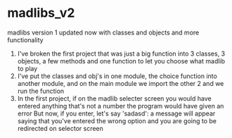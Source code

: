 # madlibs_v2
madlibs version 1 updated now with classes and objects and more functionality

1. I've broken the first project that was just a big function into 3 classes, 3 objects, a few methods and one function to let you choose what madlib to play
2. I've put the classes and obj's in one module, the choice function into another module, and on the main module we import the other 2 and we run the function
3. In the first project, if on the madlib selecter screen you would have entered anything that's not a number the program would have given an error
But now, if you enter, let's say 'sadasd': a message will appear saying that you've entered the wrong option and you are going to be redirected on selector screen

